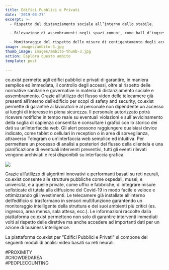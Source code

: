 ```yaml
---
title: Edifici Pubblici e Privati
date: '2019-03-27'
excerpt: >-
  - Rispetto del distanziamento sociale all’interno dello stabile.

  - Rilevazione di assembramenti negli spazi comuni, come hall d'ingresso o mense.

  - Monitoraggio del rispetto delle misure di contigentamento degli accessi.
image: images/ambito-3.jpg
thumb_image: images/ambito-thumb-3.jpg
action: Esplora questo ambito
template: post

---
```


co.exist permette agli edifici pubblici e privati di garantire, in maniera semplice ed immediata, il controllo degli accessi, oltre al rispetto delle normative sanitarie e governative in materia di distanziamento sociale e assembramento.
Grazie all’utilizzo del flusso video delle telecamere già presenti all’interno dell’edificio per scopi di safety and security, co.exist permette di garantire ai lavoratori e al personale non dipendente un accesso ai luoghi di interesse in piena sicurezza.
Il personale autorizzato potrà ricevere notifiche in tempo reale su eventuali violazioni e sull'avvicinamento della soglia di capienza consentita e consultare i grafici con lo storico dei dati su un’interfaccia web. Gli alert possono raggiungere qualsiasi device indicato, come tablet o cellulari in reception o in area di sorveglianza, attraverso Telegram o un'interfaccia web semplice ed intuitiva. Per permettere un processo di analisi a posteriori del flusso della clientela e una pianificazione di eventuali interventi preventivi, tutti gli eventi rilevati vengono archiviati e resi disponibili su interfaccia grafica.

<img src="/images/icone_edififici_pubblici_coexist.png" class="ambiti" />

Grazie all’utilizzo di algoritmi innovativi e performanti basati su reti neurali, co.exist consente alle strutture pubbliche come ospedali, musei, e università, e a quelle private, come uffici e fabbriche, di integrare misure sofisticate di tutela alla diffusione del Covid-19 in modo facile e veloce e ottimizzando gli investimenti.
Le telecamere già installate all’interno dell’edificio si trasformano in sensori multifunzione garantendo un monitoraggio intelligente della struttura e dei suoi ambienti più critici (es. ingresso, area mensa, sala attesa, ecc.). Le informazioni raccolte dalla piattaforma co.exist permettono non solo di garantire interventi immediati volti al rispetto delle direttive ma anche accedere ad importanti dati per un azione di business intelligence.

La piattaforma co.exist per "Edifici Pubblici e Privati" si compone dei seguenti moduli di analisi video basati su reti neurali:

\#PROXIMITY<br/>
\#CROWDEDAREA<br/>
\#PEOPLECOUNTING<br/>
